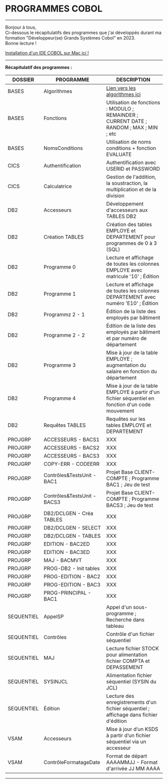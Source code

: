 # PROGRAMMES COBOL

----------------------------------------------------------------------------------------------------------------------------------------

     
Bonjour à tous,  
Ci-dessous le récapitulatifs des programmes que j'ai développés durant ma formation "Développeur(se) Grands Systèmes Cobol" en 2023.  
Bonne lecture !

[Installation d'un IDE COBOL sur Mac ici !](https://www.geeksforgeeks.org/how-to-install-cobol-on-macos/)


----------------------------------------------------------------------------------------------------------------------------------------
  
__Récapitulatif des programmes :__

  
| DOSSIER    | PROGRAMME                   | DESCRIPTION          |
| ---------  | --------------------------- | ---------------------|
| BASES      | Algorithmes                 | [Lien vers les algorithmes ici](http://cours.pise.info/algo/introduction.htm) |
| BASES      | Fonctions                   | Utilisation de fonctions : MODULO ; REMAINDER ; CURRENT DATE ; RANDOM ; MAX ; MIN ; etc |
| BASES      | NomsConditions              | Utilisation de noms conditions + fonction EVALUATE |
| CICS       | Authentification            | Authentification avec USERID et PASSWORD  |
| CICS       | Calculatrice                | Gestion de l'addition, la soustraction, la multiplication et de la division  |
| DB2        | Accesseurs                  | Développement d'accesseurs aux TABLES DB2  |
| DB2        | Création TABLES             | Création des tables EMPLOYE et DEPARTEMENT pour programmes de 0 à 3 (SQL)  |
| DB2        | Programme 0                 | Lecture et affichage de toutes les colonnes EMPLOYE avec matricule '10' ; Édition  |
| DB2        | Programme 1                 | Lecture et affichage de toutes les colonnes DEPARTEMENT avec numéro 'E10' ; Édition  |
| DB2        | Programmz 2 - 1             | Édition de la liste des employés par bâtiment  |
| DB2        | Programme 2 - 2             | Édition de la liste des employés par bâtiment et par numéro de département  |
| DB2        | Programme 3                 | Mise à jour de la table EMPLOYE ; augmentation du salaire en fonction du département  |
| DB2        | Programme 4                 | Mise à jour de la table EMPLOYE à partir d'un fichier séquentiel en fonction d'un code mouvement  |
| DB2        | Requêtes TABLES             | Requêtes sur les tables EMPLOYE et DEPARTEMENT  |
| PROJGRP    | ACCESSEURS - BACS1          | XXX |
| PROJGRP    | ACCESSEURS - BACS2          | XXX |
| PROJGRP    | ACCESSEURS - BACS3          | XXX |
| PROJGRP    | COPY-ERR - CODEERR          | XXX |
| PROJGRP    | Contrôles&TestsUnit - BAC1  | Projet Base CLIENT-COMPTE ; Programme BAC1 ; Jeu de test |
| PROJGRP    | Contrôles&TestsUnit - BACS3 | Projet Base CLIENT-COMPTE ; Programme BACS3 ; Jeu de test |
| PROJGRP    | DB2/DCLGEN - Créa TABLES    | XXX |
| PROJGRP    | DB2/DCLGEN - SELECT         | XXX |
| PROJGRP    | DB2/DCLGEN - TABLES         | XXX |
| PROJGRP    | EDITION - BAC2ED            | XXX |
| PROJGRP    | EDITION - BAC3ED            | XXX |
| PROJGRP    | MAJ - BACMVT                | XXX |
| PROJGRP    | PROG-DB2 - Init tables      | XXX |
| PROJGRP    | PROG-EDITION - BAC2         | XXX |
| PROJGRP    | PROG-EDITION - BAC3         | XXX |
| PROJGRP    | PROG-PRINCIPAL - BAC1       | XXX |
| SEQUENTIEL | AppelSP                     | Appel d'un sous-programme ; Recherche dans tableau  |
| SEQUENTIEL | Contrôles                   | Contrôle d'un fichier séquentiel  |
| SEQUENTIEL | MAJ                         | Lecture fichier STOCK pour alimentation fichier COMPTA et DEPASSEMENT  |
| SEQUENTIEL | SYSINJCL                    | Alimentation fichier séquentiel (SYSIN du JCL) |
| SEQUENTIEL | Édition                     | Lecture des enregistrements d'un fichier séquentiel ; affichage dans fichier d'édition |
| VSAM       | Accesseurs                  | Mise à jour d’un KSDS à partir d’un fichier séquentiel via un accesseur  |
| VSAM       | ContrôleFormatageDate       | Format de départ AAAAMMJJ - Format d'arrivée JJ MM AAAA |
  
----------------------------------------------------------------------------------------------------------------------------------------

